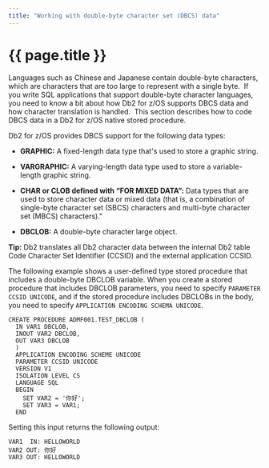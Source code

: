 ```yaml
---
title: "Working with double-byte character set (DBCS) data"
---
```


# {{ page.title }}

Languages such as Chinese and Japanese contain double-byte characters, which are characters that are too large to represent with a single byte.  If you write SQL applications that support double-byte character languages, you need to know a bit about how Db2 for z/OS supports DBCS data and how character translation is handled.  This section describes how to code DBCS data in a Db2 for z/OS native stored procedure.

Db2 for z/OS provides DBCS support for the following data types:

- **GRAPHIC:** A fixed-length data type that's used to store a graphic string.

- **VARGRAPHIC:** A varying-length data type used to store a variable-length graphic string.

- **CHAR or CLOB defined with “FOR MIXED DATA”:** Data types that are used to store character data or mixed data (that is, a combination of single-byte character set (SBCS) characters and multi-byte character set (MBCS) characters)."

- **DBCLOB:** A double-byte character large object.

**Tip:** Db2 translates all Db2 character data between the internal Db2 table Code Character Set Identifier (CCSID) and the external application CCSID.

The following example shows a user-defined type stored procedure that includes a double-byte DBCLOB variable. When you create a stored procedure that includes DBCLOB parameters, you need to specify `PARAMETER CCSID UNICODE`, and if the stored procedure includes DBCLOBs in the body, you need to specify `APPLICATION ENCODING SCHEMA UNICODE`.

```
CREATE PROCEDURE ADMF001.TEST_DBCLOB (
  IN VAR1 DBCLOB,
  INOUT VAR2 DBCLOB,
  OUT VAR3 DBCLOB
  )
  APPLICATION ENCODING SCHEME UNICODE
  PARAMETER CCSID UNICODE
  VERSION V1
  ISOLATION LEVEL CS
  LANGUAGE SQL
  BEGIN
    SET VAR2 = '你好';
    SET VAR3 = VAR1;
  END
```

Setting this input returns the following output:

```
VAR1  IN: HELLOWORLD
VAR2 OUT: 你好
VAR3 OUT: HELLOWORLD
```

